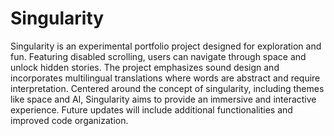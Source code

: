 # Singularity

Singularity is an experimental portfolio project designed for exploration and fun. Featuring disabled scrolling, users can navigate through space and unlock hidden stories. The project emphasizes sound design and incorporates multilingual translations where words are abstract and require interpretation. Centered around the concept of singularity, including themes like space and AI, Singularity aims to provide an immersive and interactive experience. Future updates will include additional functionalities and improved code organization.
